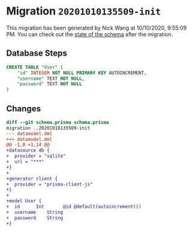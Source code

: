 # Migration `20201010135509-init`

This migration has been generated by Nick Wang at 10/10/2020, 9:55:09 PM.
You can check out the [state of the schema](./schema.prisma) after the migration.

## Database Steps

```sql
CREATE TABLE "User" (
    "id" INTEGER NOT NULL PRIMARY KEY AUTOINCREMENT,
    "username" TEXT NOT NULL,
    "password" TEXT NOT NULL
)
```

## Changes

```diff
diff --git schema.prisma schema.prisma
migration ..20201010135509-init
--- datamodel.dml
+++ datamodel.dml
@@ -1,0 +1,14 @@
+datasource db {
+  provider = "sqlite"
+  url = "***"
+}
+
+generator client {
+  provider = "prisma-client-js"
+}
+
+model User {
+  id      Int       @id @default(autoincrement())
+  username    String
+  password    String
+}
```


